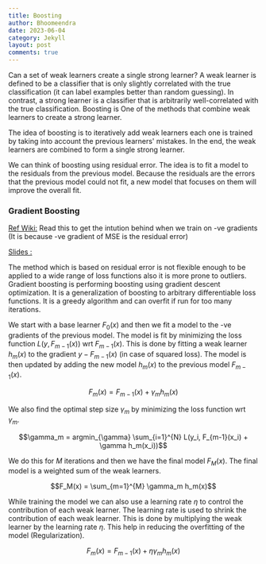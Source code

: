 ```yaml
---
title: Boosting
author: Bhoomeendra 
date: 2023-06-04
category: Jekyll
layout: post
comments: true
---
```

Can a set of weak learners create a single strong learner? A weak learner is defined to be a classifier that is only slightly correlated with the true classification (it can label examples better than random guessing). In contrast, a strong learner is a classifier that is arbitrarily well-correlated with the true classification. Boosting is One of the methods that combine weak learners to create a strong learner. 

The idea of boosting is to iteratively add weak learners each one is trained by taking into account the previous learners' mistakes. In the end, the weak learners are combined to form a single strong learner.

We can think of boosting using residual error. The idea is to fit a model to the residuals from the previous model. Because the residuals are the errors that the previous model could not fit, a new model that focuses on them will improve the overall fit.

### Gradient Boosting

[Ref Wiki:](https://en.wikipedia.org/wiki/Gradient_boosting) Read this to get the intution behind when we train on -ve gradients (It is because -ve gradient of MSE is the residual error)

[Slides :](http://www.chengli.io/tutorials/gradient_boosting.pdf)

The method which is based on residual error is not flexible enough to be applied to a wide range of loss functions also it is more prone to outliers. Gradient boosting is performing boosting using gradient descent optimization. It is a generalization of boosting to arbitrary differentiable loss functions. It is a greedy algorithm and can overfit if run for too many iterations.

We start with a base learner $F_0(x)$ and then we fit a model to the -ve gradients of the previous model. The model is fit by minimizing the loss function $L(y, F_{m-1}(x))$ wrt $F_{m-1}(x)$. This is done by fitting a weak learner $h_m(x)$ to the gradient $y - F_{m-1}(x)$ (in case of squared loss). The model is then updated by adding the new model $h_m(x)$ to the previous model $F_{m-1}(x)$.

$$F_m(x) = F_{m-1}(x) + \gamma_{m} h_m(x)$$

We also find the optimal step size $\gamma_m$ by minimizing the loss function wrt $\gamma_m$.

$$\gamma_m = argmin_{\gamma} \sum_{i=1}^{N} L(y_i, F_{m-1}(x_i) + \gamma h_m(x_i))$$

We do this for $M$ iterations and then we have the final model $F_M(x)$. The final model is a weighted sum of the weak learners.

$$F_M(x) = \sum_{m=1}^{M} \gamma_m h_m(x)$$

While training the model we can also use a learning rate $\eta$ to control the contribution of each weak learner. The learning rate is used to shrink the contribution of each weak learner. This is done by multiplying the weak learner by the learning rate $\eta$. This help in reducing the overfitting of the model (Regularization).

$$F_m(x) = F_{m-1}(x) + \eta \gamma_{m} h_m(x)$$

